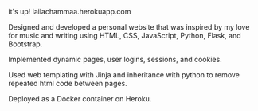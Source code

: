 it's up! lailachammaa.herokuapp.com


Designed and developed a personal website that was inspired by my love for music and writing using HTML, CSS, JavaScript, Python, Flask, and Bootstrap. 

Implemented dynamic pages, user logins, sessions, and cookies.

Used web templating with Jinja and inheritance with python to remove repeated html code between pages.

Deployed as a Docker container on Heroku.
